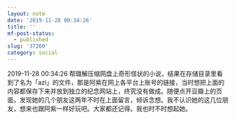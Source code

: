 ```yaml
---
layout: note
date: '2019-11-28 00:34:26'
title: ''
mf-post-status:
  - published
slug: '37260'
category: social
---
```

2019-11-28 00:34:26 帮璐解压缩网盘上奇形怪状的小说，结果在存储目录里看到了名为「azi」的文件，那是阿紫在网上各平台上账号的链接，当时想把上面的内容都保存下来并放到独立的纪念网站上，终究没有做成。随便点开豆瓣上的页面，发现她的几个朋友这两年不时在上面留言，倾诉念想。我不认识她的这几位朋友，想来也跟阿紫一样好玩吧。大家都还记得。我也时不时想起她。